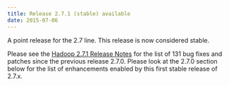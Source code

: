 ```yaml
---
title: Release 2.7.1 (stable) available
date: 2015-07-06
---
```

<!---
  Licensed under the Apache License, Version 2.0 (the "License");
  you may not use this file except in compliance with the License.
  You may obtain a copy of the License at

   http://www.apache.org/licenses/LICENSE-2.0

  Unless required by applicable law or agreed to in writing, software
  distributed under the License is distributed on an "AS IS" BASIS,
  WITHOUT WARRANTIES OR CONDITIONS OF ANY KIND, either express or implied.
  See the License for the specific language governing permissions and
  limitations under the License. See accompanying LICENSE file.
-->

A point release for the 2.7 line. This release is now considered stable.

Please see the [Hadoop 2.7.1 Release
Notes](http://hadoop.apache.org/docs/r2.7.1/hadoop-project-dist/hadoop-common/releasenotes.html)
for the list of 131 bug fixes and patches since the previous release
2.7.0. Please look at the 2.7.0 section below for the list of enhancements enabled by this first
stable release of 2.7.x.

